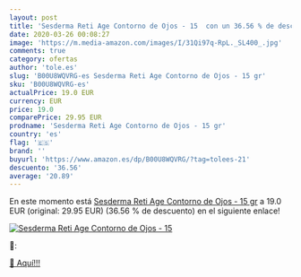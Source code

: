 ```yaml
---
layout: post
title: 'Sesderma Reti Age Contorno de Ojos - 15  con un 36.56 % de descuento'
date: 2020-03-26 00:08:27
image: 'https://m.media-amazon.com/images/I/31Qi97q-RpL._SL400_.jpg'
comments: true
category: ofertas
author: 'tole.es'
slug: 'B00U8WQVRG-es Sesderma Reti Age Contorno de Ojos - 15 gr'
sku: 'B00U8WQVRG-es'
actualPrice: 19.0 EUR
currency: EUR
price: 19.0
comparePrice: 29.95 EUR
prodname: 'Sesderma Reti Age Contorno de Ojos - 15 gr'
country: 'es'
flag: '🇪🇸'
brand: ''
buyurl: 'https://www.amazon.es/dp/B00U8WQVRG/?tag=tolees-21'
descuento: '36.56'
average: '20.89'
---
```


En este momento está [Sesderma Reti Age Contorno de Ojos - 15 gr](https://www.amazon.es/dp/B00U8WQVRG/?tag=tolees-21) a 19.0 EUR (original: 29.95 EUR) (36.56 %  de descuento) en el siguiente enlace!

[![Sesderma Reti Age Contorno de Ojos - 15 ](https://m.media-amazon.com/images/I/31Qi97q-RpL._SL400_.jpg)](https://www.amazon.es/dp/B00U8WQVRG/?tag=tolees-21)

🔎:


[🛒 Aquí!!!](https://www.amazon.es/dp/B00U8WQVRG/?tag=tolees-21)
